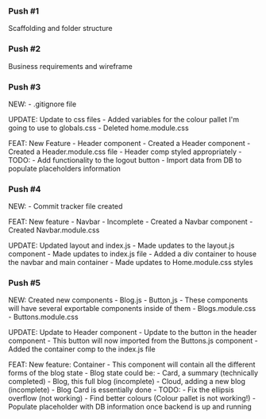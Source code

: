 ### Push #1
Scaffolding and folder structure

### Push #2
Business requirements and wireframe

### Push #3
NEW: 
    - .gitignore file

UPDATE: Update to css files
    - Added variables for the colour pallet I'm going to use to globals.css
    - Deleted home.module.css

FEAT: New Feature - Header component
    - Created a Header component 
    - Created a Header.module.css file
    - Header comp styled appropriately 
    - TODO: 
        - Add functionality to the logout button
        - Import data from DB to populate placeholders information 

### Push #4
NEW: 
    - Commit tracker file created

FEAT: New feature - Navbar
    - Incomplete
    - Created a Navbar component
    - Created Navbar.module.css

UPDATE: Updated layout and index.js
    - Made updates to the layout.js component
    - Made updates to index.js file
        - Added a div container to house the navbar and main container
    - Made updates to Home.module.css styles

### Push #5
NEW: Created new components
    - Blog.js
    - Button,js
        - These components will have several exportable components inside of them
    - Blogs.module.css
    - Buttons.module.css

UPDATE: Update to Header component
    - Update to the button in the header component
    - This button will now imported from the Buttons.js component
    - Added the container comp to the index.js file

FEAT: New feature: Container
    - This component will contain all the different forms of the blog state
    - Blog state could be:
        - Card, a summary (technically completed)
        - Blog, this full blog  (incomplete)
        - Cloud, adding a new blog (incomplete)
    - Blog Card is essentially done
    - TODO: 
        - Fix the ellipsis overflow (not working)
        - Find better colours (Colour pallet is not working!)
        - Populate placeholder with DB information once backend is up and running
    